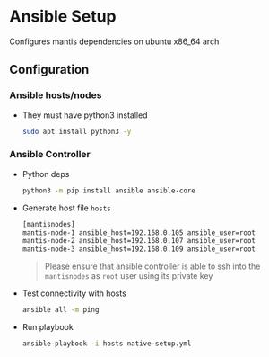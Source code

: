 # Ansible Setup

Configures mantis dependencies on ubuntu x86_64 arch

## Configuration 

### Ansible hosts/nodes

* They must have python3 installed

    ```bash
    sudo apt install python3 -y
    ```

### Ansible Controller

* Python deps

    ```bash
    python3 -m pip install ansible ansible-core
    ```

* Generate host file `hosts`

    ```txt
    [mantisnodes]
    mantis-node-1 ansible_host=192.168.0.105 ansible_user=root
    mantis-node-2 ansible_host=192.168.0.107 ansible_user=root
    mantis-node-3 ansible_host=192.168.0.109 ansible_user=root
    ```

    > Please ensure that ansible controller is able to ssh into the `mantisnodes` as `root` user using its private key

* Test connectivity with hosts

    ```bash
    ansible all -m ping
    ```

* Run playbook

    ```bash
    ansible-playbook -i hosts native-setup.yml
    ```
